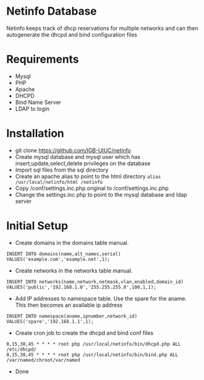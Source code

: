 # Netinfo Database

Netinfo keeps track of dhcp reservations for multiple networks and can then autogenerate the dhcpd and bind configuration files

# Requirements
* Mysql
* PHP
* Apache
* DHCPD
* Bind Name Server
* LDAP to login

# Installation
* git clone https://github.com/IGB-UIUC/netinfo
* Create mysql database and mysql user which has insert,update,select,delete privileges on the database
* Import sql files from the sql directory
* Create an apache alias to point to the html directory
```alias /usr/local/netinfo/html /netinfo```
* Copy /conf/settings.inc.php.original to /conf/settings.inc.php
* Change the settings.inc.php to point to the mysql database and ldap server

# Initial Setup
* Create domains in the domains table manual.
```
INSERT INTO domains(name,alt_names,serial) VALUES('example.com','example.net',1);
```
* Create networks in the networks table manual.
```
INSERT INTO networks(name,network,netmask,vlan,enabled,domain_id) VALUES('public','192.168.1.0','255.255.255.0',100,1,1);
```
* Add IP addresses to namespace table.  Use the spare for the aname.  This then becomes an available ip address
```
INSERT INTO namespace(aname,ipnumber,network_id) VALUES('spare','192.168.1.1',1);
```
* Create cron job to create the dhcpd and bind conf files
```
0,15,30,45 * * * * root php /usr/local/netinfo/bin/dhcpd.php ALL /etc/dhcpd/
0,15,30,45 * * * * root php /usr/local/netinfo/bin/bind.php ALL /var/named/chroot/var/named
```
* Done


